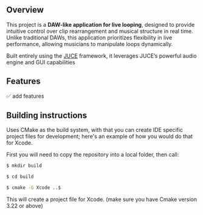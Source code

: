 ## Overview
This project is a **DAW-like application for live looping**, designed to provide intuitive control over clip rearrangement and musical structure in real time. Unlike traditional DAWs, this application prioritizes flexibility in live performance, allowing musicians to manipulate loops dynamically.

Built entirely using the [JUCE](https://github.com/juce-framework/JUCE) framework, it leverages JUCE’s powerful audio engine and GUI capabilities

## Features
✅ add features

## Building instructions

Uses CMake as the build system, with that you can create IDE specific project files for development; here's an example of how you would do that for Xcode.

First you will need to copy the repository into a local folder, then call:

```bash
$ mkdir build

$ cd build

$ cmake -G Xcode ..$
```

This will create a project file for Xcode. (make sure you have Cmake version 3.22 or above)
